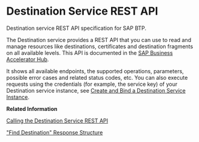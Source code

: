<!-- loio23ccafbea18f4b65919a2799f2cd20e6 -->

# Destination Service REST API

Destination service REST API specification for SAP BTP.

The Destination service provides a REST API that you can use to read and manage resources like destinations, certificates and destination fragments on all available levels. This API is documented in the [SAP Business Accelerator Hub](https://api.sap.com/package/scpconnectivity?section=Artifacts).

It shows all available endpoints, the supported operations, parameters, possible error cases and related status codes, etc. You can also execute requests using the credentials \(for example, the service key\) of your Destination service instance, see [Create and Bind a Destination Service Instance](create-and-bind-a-destination-service-instance-9fdad3c.md).

**Related Information**  


[Calling the Destination Service REST API](calling-the-destination-service-rest-api-84c5d38.md "Prerequisites and steps to get access to the Destination service REST API.")

["Find Destination" Response Structure](find-destination-response-structure-83a3f3b.md "Overview of data that are returned by the Destination service for the call type &quot;find destination&quot;.")

